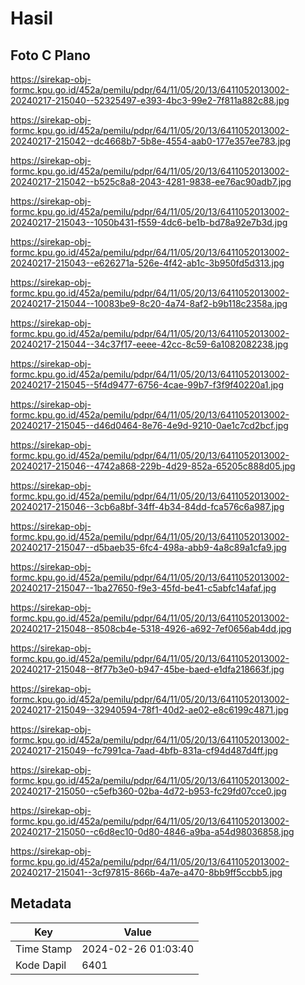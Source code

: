 # Hasil

## Foto C Plano

https://sirekap-obj-formc.kpu.go.id/452a/pemilu/pdpr/64/11/05/20/13/6411052013002-20240217-215040--52325497-e393-4bc3-99e2-7f811a882c88.jpg

https://sirekap-obj-formc.kpu.go.id/452a/pemilu/pdpr/64/11/05/20/13/6411052013002-20240217-215042--dc4668b7-5b8e-4554-aab0-177e357ee783.jpg

https://sirekap-obj-formc.kpu.go.id/452a/pemilu/pdpr/64/11/05/20/13/6411052013002-20240217-215042--b525c8a8-2043-4281-9838-ee76ac90adb7.jpg

https://sirekap-obj-formc.kpu.go.id/452a/pemilu/pdpr/64/11/05/20/13/6411052013002-20240217-215043--1050b431-f559-4dc6-be1b-bd78a92e7b3d.jpg

https://sirekap-obj-formc.kpu.go.id/452a/pemilu/pdpr/64/11/05/20/13/6411052013002-20240217-215043--e626271a-526e-4f42-ab1c-3b950fd5d313.jpg

https://sirekap-obj-formc.kpu.go.id/452a/pemilu/pdpr/64/11/05/20/13/6411052013002-20240217-215044--10083be9-8c20-4a74-8af2-b9b118c2358a.jpg

https://sirekap-obj-formc.kpu.go.id/452a/pemilu/pdpr/64/11/05/20/13/6411052013002-20240217-215044--34c37f17-eeee-42cc-8c59-6a1082082238.jpg

https://sirekap-obj-formc.kpu.go.id/452a/pemilu/pdpr/64/11/05/20/13/6411052013002-20240217-215045--5f4d9477-6756-4cae-99b7-f3f9f40220a1.jpg

https://sirekap-obj-formc.kpu.go.id/452a/pemilu/pdpr/64/11/05/20/13/6411052013002-20240217-215045--d46d0464-8e76-4e9d-9210-0ae1c7cd2bcf.jpg

https://sirekap-obj-formc.kpu.go.id/452a/pemilu/pdpr/64/11/05/20/13/6411052013002-20240217-215046--4742a868-229b-4d29-852a-65205c888d05.jpg

https://sirekap-obj-formc.kpu.go.id/452a/pemilu/pdpr/64/11/05/20/13/6411052013002-20240217-215046--3cb6a8bf-34ff-4b34-84dd-fca576c6a987.jpg

https://sirekap-obj-formc.kpu.go.id/452a/pemilu/pdpr/64/11/05/20/13/6411052013002-20240217-215047--d5baeb35-6fc4-498a-abb9-4a8c89a1cfa9.jpg

https://sirekap-obj-formc.kpu.go.id/452a/pemilu/pdpr/64/11/05/20/13/6411052013002-20240217-215047--1ba27650-f9e3-45fd-be41-c5abfc14afaf.jpg

https://sirekap-obj-formc.kpu.go.id/452a/pemilu/pdpr/64/11/05/20/13/6411052013002-20240217-215048--8508cb4e-5318-4926-a692-7ef0656ab4dd.jpg

https://sirekap-obj-formc.kpu.go.id/452a/pemilu/pdpr/64/11/05/20/13/6411052013002-20240217-215048--8f77b3e0-b947-45be-baed-e1dfa218663f.jpg

https://sirekap-obj-formc.kpu.go.id/452a/pemilu/pdpr/64/11/05/20/13/6411052013002-20240217-215049--32940594-78f1-40d2-ae02-e8c6199c4871.jpg

https://sirekap-obj-formc.kpu.go.id/452a/pemilu/pdpr/64/11/05/20/13/6411052013002-20240217-215049--fc7991ca-7aad-4bfb-831a-cf94d487d4ff.jpg

https://sirekap-obj-formc.kpu.go.id/452a/pemilu/pdpr/64/11/05/20/13/6411052013002-20240217-215050--c5efb360-02ba-4d72-b953-fc29fd07cce0.jpg

https://sirekap-obj-formc.kpu.go.id/452a/pemilu/pdpr/64/11/05/20/13/6411052013002-20240217-215050--c6d8ec10-0d80-4846-a9ba-a54d98036858.jpg

https://sirekap-obj-formc.kpu.go.id/452a/pemilu/pdpr/64/11/05/20/13/6411052013002-20240217-215041--3cf97815-866b-4a7e-a470-8bb9ff5ccbb5.jpg


## Metadata

| Key        | Value               |
| ---------- | ------------------- |
| Time Stamp | 2024-02-26 01:03:40 |
| Kode Dapil | 6401                |



